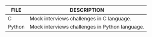 |    FILE    | DESCRIPTION |
|------|-------------|
| C | Mock interviews challenges in C language. |
| Python | Mock interviews challenges in Python language. |